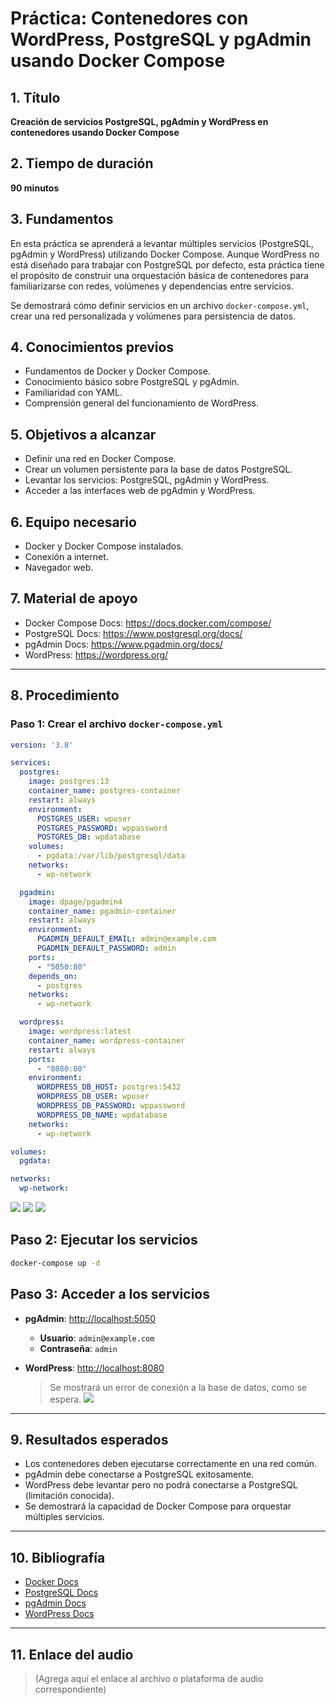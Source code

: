 # Práctica: Contenedores con WordPress, PostgreSQL y pgAdmin usando Docker Compose

## 1. Título  
**Creación de servicios PostgreSQL, pgAdmin y WordPress en contenedores usando Docker Compose**

## 2. Tiempo de duración  
**90 minutos**

## 3. Fundamentos  

En esta práctica se aprenderá a levantar múltiples servicios (PostgreSQL, pgAdmin y WordPress) utilizando Docker Compose. Aunque WordPress no está diseñado para trabajar con PostgreSQL por defecto, esta práctica tiene el propósito de construir una orquestación básica de contenedores para familiarizarse con redes, volúmenes y dependencias entre servicios.

Se demostrará cómo definir servicios en un archivo `docker-compose.yml`, crear una red personalizada y volúmenes para persistencia de datos.

## 4. Conocimientos previos

- Fundamentos de Docker y Docker Compose.
- Conocimiento básico sobre PostgreSQL y pgAdmin.
- Familiaridad con YAML.
- Comprensión general del funcionamiento de WordPress.

## 5. Objetivos a alcanzar

- Definir una red en Docker Compose.
- Crear un volumen persistente para la base de datos PostgreSQL.
- Levantar los servicios: PostgreSQL, pgAdmin y WordPress.
- Acceder a las interfaces web de pgAdmin y WordPress.

## 6. Equipo necesario

- Docker y Docker Compose instalados.
- Conexión a internet.
- Navegador web.

## 7. Material de apoyo

- Docker Compose Docs: https://docs.docker.com/compose/
- PostgreSQL Docs: https://www.postgresql.org/docs/
- pgAdmin Docs: https://www.pgadmin.org/docs/
- WordPress: https://wordpress.org/

---

## 8. Procedimiento

### Paso 1: Crear el archivo `docker-compose.yml`

```yaml
version: '3.8'

services:
  postgres:
    image: postgres:13
    container_name: postgres-container
    restart: always
    environment:
      POSTGRES_USER: wpuser
      POSTGRES_PASSWORD: wppassword
      POSTGRES_DB: wpdatabase
    volumes:
      - pgdata:/var/lib/postgresql/data
    networks:
      - wp-network

  pgadmin:
    image: dpage/pgadmin4
    container_name: pgadmin-container
    restart: always
    environment:
      PGADMIN_DEFAULT_EMAIL: admin@example.com
      PGADMIN_DEFAULT_PASSWORD: admin
    ports:
      - "5050:80"
    depends_on:
      - postgres
    networks:
      - wp-network

  wordpress:
    image: wordpress:latest
    container_name: wordpress-container
    restart: always
    ports:
      - "8080:80"
    environment:
      WORDPRESS_DB_HOST: postgres:5432
      WORDPRESS_DB_USER: wpuser
      WORDPRESS_DB_PASSWORD: wppassword
      WORDPRESS_DB_NAME: wpdatabase
    networks:
      - wp-network

volumes:
  pgdata:

networks:
  wp-network:
```
![](1.jpg)
![](2.jpg)
![](3.jpg)

## Paso 2: Ejecutar los servicios

```bash
docker-compose up -d
```
## Paso 3: Acceder a los servicios

- **pgAdmin**: [http://localhost:5050](http://localhost:5050)  
  - **Usuario**: `admin@example.com`  
  - **Contraseña**: `admin`

- **WordPress**: [http://localhost:8080](http://localhost:8080)  
  > Se mostrará un error de conexión a la base de datos, como se espera.
![](4.jpg)
---

## 9. Resultados esperados

- Los contenedores deben ejecutarse correctamente en una red común.
- pgAdmin debe conectarse a PostgreSQL exitosamente.
- WordPress debe levantar pero no podrá conectarse a PostgreSQL (limitación conocida).
- Se demostrará la capacidad de Docker Compose para orquestar múltiples servicios.

---

## 10. Bibliografía

- [Docker Docs](https://docs.docker.com/)
- [PostgreSQL Docs](https://www.postgresql.org/docs/)
- [pgAdmin Docs](https://www.pgadmin.org/docs/)
- [WordPress Docs](https://wordpress.org/support/)

---

## 11. Enlace del audio

> (Agrega aquí el enlace al archivo o plataforma de audio correspondiente)




